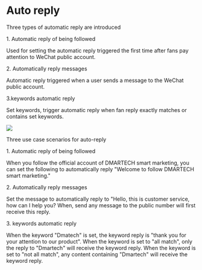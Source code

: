 # Auto reply

Three types of automatic reply are introduced

1\. Automatic reply of being followed

Used for setting the automatic reply triggered the first time after fans pay attention to WeChat public account.

2\. Automatically reply messages

Automatic reply triggered when a user sends a message to the WeChat public account.

3.keywords automatic reply

Set keywords, trigger automatic reply when fan reply exactly matches or contains set keywords.

![](<../.gitbook/assets/image (53).gif>)

Three use case scenarios for auto-reply

1\. Automatic reply of being followed

When you follow the official account of DMARTECH smart marketing, you can set the following to automatically reply "Welcome to follow DMARTECH smart marketing."

2\. Automatically reply messages

Set the message to automatically reply to "Hello, this is customer service, how can I help you? When, send any message to the public number will first receive this reply.

3\. keywords automatic reply

When the keyword "Dmatech" is set, the keyword reply is "thank you for your attention to our product". When the keyword is set to "all match", only the reply to "Dmartech" will receive the keyword reply. When the keyword is set to "not all match", any content containing "Dmartech" will receive the keyword reply.

